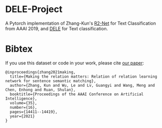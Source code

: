 # DELE-Project
A Pytorch implementation of Zhang-Kun's [R2-Net](https://www.aaai.org/AAAI21Papers/AAAI-6199.ZhangK.pdf) for Text Classification from AAAI 2019, and [DELE]() for Text classification.


# Bibtex
If you use this dataset or code in your work, please cite [our paper](https://www.aaai.org/AAAI21Papers/AAAI-6199.ZhangK.pdf):
```
@inproceedings{zhang2021making,
  title={Making the relation matters: Relation of relation learning network for sentence semantic matching},
  author={Zhang, Kun and Wu, Le and Lv, Guangyi and Wang, Meng and Chen, Enhong and Ruan, Shulan},
  booktitle={Proceedings of the AAAI Conference on Artificial Intelligence},
  volume={35},
  number={16},
  pages={14411--14419},
  year={2021}
}
